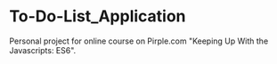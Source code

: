 # To-Do-List_Application

Personal project for online course on Pirple.com "Keeping Up With the Javascripts: ES6".
